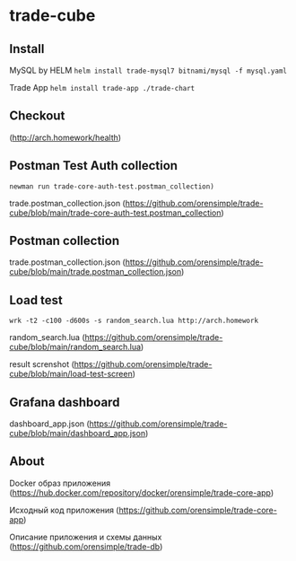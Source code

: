 # trade-cube

## Install

MySQL by HELM
`helm install trade-mysql7 bitnami/mysql -f mysql.yaml`

Trade App
`helm install trade-app ./trade-chart`


## Checkout
(http://arch.homework/health)

## Postman Test Auth collection

`newman run trade-core-auth-test.postman_collection)`

trade.postman_collection.json
(https://github.com/orensimple/trade-cube/blob/main/trade-core-auth-test.postman_collection)

## Postman collection
trade.postman_collection.json
(https://github.com/orensimple/trade-cube/blob/main/trade.postman_collection.json)

## Load test
`wrk -t2 -c100 -d600s -s random_search.lua http://arch.homework`

random_search.lua
(https://github.com/orensimple/trade-cube/blob/main/random_search.lua)

result screnshot
(https://github.com/orensimple/trade-cube/blob/main/load-test-screen)

## Grafana dashboard
dashboard_app.json
(https://github.com/orensimple/trade-cube/blob/main/dashboard_app.json)


## About
Docker образ приложения
(https://hub.docker.com/repository/docker/orensimple/trade-core-app)

Исходный код приложения
(https://github.com/orensimple/trade-core-app)

Описание приложения и схемы данных
(https://github.com/orensimple/trade-db)
